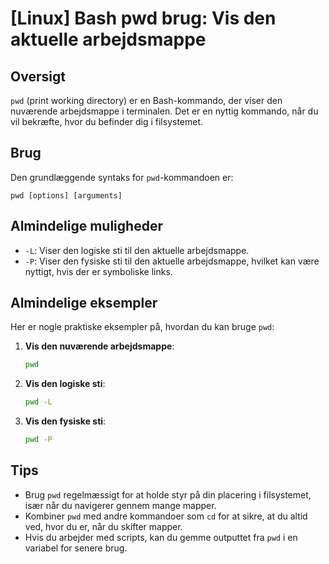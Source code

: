 # [Linux] Bash pwd brug: Vis den aktuelle arbejdsmappe

## Oversigt
`pwd` (print working directory) er en Bash-kommando, der viser den nuværende arbejdsmappe i terminalen. Det er en nyttig kommando, når du vil bekræfte, hvor du befinder dig i filsystemet.

## Brug
Den grundlæggende syntaks for `pwd`-kommandoen er:

```
pwd [options] [arguments]
```

## Almindelige muligheder
- `-L`: Viser den logiske sti til den aktuelle arbejdsmappe.
- `-P`: Viser den fysiske sti til den aktuelle arbejdsmappe, hvilket kan være nyttigt, hvis der er symboliske links.

## Almindelige eksempler
Her er nogle praktiske eksempler på, hvordan du kan bruge `pwd`:

1. **Vis den nuværende arbejdsmappe**:
   ```bash
   pwd
   ```

2. **Vis den logiske sti**:
   ```bash
   pwd -L
   ```

3. **Vis den fysiske sti**:
   ```bash
   pwd -P
   ```

## Tips
- Brug `pwd` regelmæssigt for at holde styr på din placering i filsystemet, især når du navigerer gennem mange mapper.
- Kombiner `pwd` med andre kommandoer som `cd` for at sikre, at du altid ved, hvor du er, når du skifter mapper.
- Hvis du arbejder med scripts, kan du gemme outputtet fra `pwd` i en variabel for senere brug.